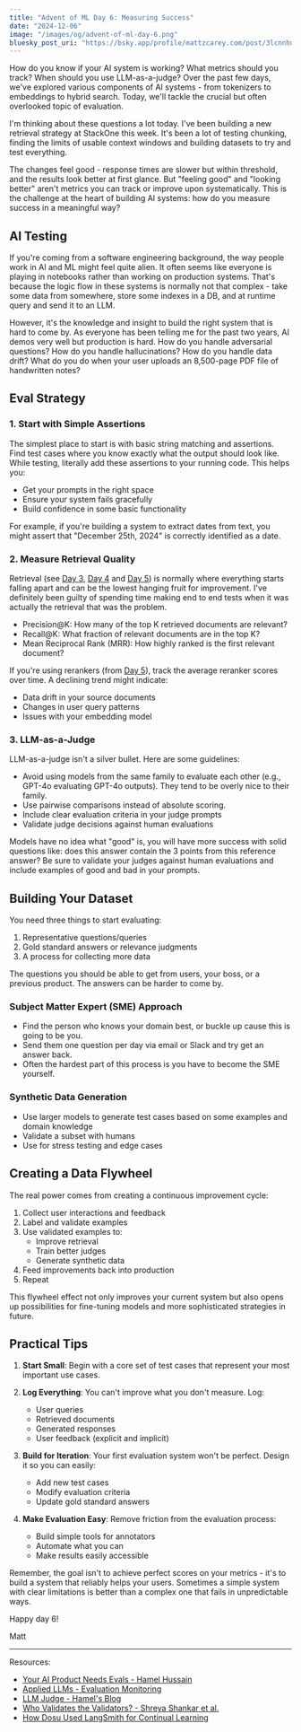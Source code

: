 ```yaml
---
title: "Advent of ML Day 6: Measuring Success"
date: "2024-12-06"
image: "/images/og/advent-of-ml-day-6.png"
bluesky_post_uri: "https://bsky.app/profile/mattzcarey.com/post/3lcnnhudre22f"
---
```


How do you know if your AI system is working? What metrics should you track? When should you use LLM-as-a-judge? Over the past few days, we've explored various components of AI systems - from tokenizers to embeddings to hybrid search. Today, we'll tackle the crucial but often overlooked topic of evaluation.

I'm thinking about these questions a lot today. I've been building a new retrieval strategy at StackOne this week. It's been a lot of testing chunking, finding the limits of usable context windows and building datasets to try and test everything.

The changes feel good - response times are slower but within threshold, and the results look better at first glance. But "feeling good" and "looking better" aren't metrics you can track or improve upon systematically. This is the challenge at the heart of building AI systems: how do you measure success in a meaningful way?

## AI Testing

If you're coming from a software engineering background, the way people work in AI and ML might feel quite alien. It often seems like everyone is playing in notebooks rather than working on production systems. That's because the logic flow in these systems is normally not that complex - take some data from somewhere, store some indexes in a DB, and at runtime query and send it to an LLM.

However, it's the knowledge and insight to build the right system that is hard to come by. As everyone has been telling me for the past two years, AI demos very well but production is hard. How do you handle adversarial questions? How do you handle hallucinations? How do you handle data drift? What do you do when your user uploads an 8,500-page PDF file of handwritten notes?

## Eval Strategy

### 1. Start with Simple Assertions

The simplest place to start is with basic string matching and assertions. Find test cases where you know exactly what the output should look like. While testing, literally add these assertions to your running code. This helps you:

- Get your prompts in the right space
- Ensure your system fails gracefully
- Build confidence in some basic functionality

For example, if you're building a system to extract dates from text, you might assert that "December 25th, 2024" is correctly identified as a date.

### 2. Measure Retrieval Quality

Retrieval (see [Day 3](./advent-of-ml-day-3.md), [Day 4](./advent-of-ml-day-4.md) and [Day 5](./advent-of-ml-day-5.md)) is normally where everything starts falling apart and can be the lowest hanging fruit for improvement. I've definitely been guilty of spending time making end to end tests when it was actually the retrieval that was the problem.

- Precision@K: How many of the top K retrieved documents are relevant?
- Recall@K: What fraction of relevant documents are in the top K?
- Mean Reciprocal Rank (MRR): How highly ranked is the first relevant document?

If you're using rerankers (from [Day 5](./advent-of-ml-day-5.md)), track the average reranker scores over time. A declining trend might indicate:

- Data drift in your source documents
- Changes in user query patterns
- Issues with your embedding model

### 3. LLM-as-a-Judge

LLM-as-a-judge isn't a silver bullet. Here are some guidelines:

- Avoid using models from the same family to evaluate each other (e.g., GPT-4o evaluating GPT-4o outputs). They tend to be overly nice to their family.
- Use pairwise comparisons instead of absolute scoring.
- Include clear evaluation criteria in your judge prompts
- Validate judge decisions against human evaluations

Models have no idea what "good" is, you will have more success with solid questions like: does this answer contain the 3 points from this reference answer? Be sure to validate your judges against human evaluations and include examples of good and bad in your prompts.

## Building Your Dataset

You need three things to start evaluating:

1. Representative questions/queries
2. Gold standard answers or relevance judgments
3. A process for collecting more data

The questions you should be able to get from users, your boss, or a previous product. The answers can be harder to come by.

### Subject Matter Expert (SME) Approach

- Find the person who knows your domain best, or buckle up cause this is going to be you.
- Send them one question per day via email or Slack and try get an answer back.
- Often the hardest part of this process is you have to become the SME yourself.

### Synthetic Data Generation

- Use larger models to generate test cases based on some examples and domain knowledge
- Validate a subset with humans
- Use for stress testing and edge cases

## Creating a Data Flywheel

The real power comes from creating a continuous improvement cycle:

1. Collect user interactions and feedback
2. Label and validate examples
3. Use validated examples to:
   - Improve retrieval
   - Train better judges
   - Generate synthetic data
4. Feed improvements back into production
5. Repeat

This flywheel effect not only improves your current system but also opens up possibilities for fine-tuning models and more sophisticated strategies in future.

## Practical Tips

1. **Start Small**: Begin with a core set of test cases that represent your most important use cases.

2. **Log Everything**: You can't improve what you don't measure. Log:

   - User queries
   - Retrieved documents
   - Generated responses
   - User feedback (explicit and implicit)

3. **Build for Iteration**: Your first evaluation system won't be perfect. Design it so you can easily:

   - Add new test cases
   - Modify evaluation criteria
   - Update gold standard answers

4. **Make Evaluation Easy**: Remove friction from the evaluation process:
   - Build simple tools for annotators
   - Automate what you can
   - Make results easily accessible

Remember, the goal isn't to achieve perfect scores on your metrics - it's to build a system that reliably helps your users. Sometimes a simple system with clear limitations is better than a complex one that fails in unpredictable ways.

Happy day 6!

Matt

---

Resources:

- [Your AI Product Needs Evals - Hamel Hussain](https://hamel.dev/blog/posts/evals/)
- [Applied LLMs - Evaluation Monitoring](https://applied-llms.org/#evaluation-monitoring)
- [LLM Judge - Hamel's Blog](https://hamel.dev/blog/posts/llm-judge/)
- [Who Validates the Validators? - Shreya Shankar et al.](https://arxiv.org/abs/2404.12272)
- [How Dosu Used LangSmith for Continual Learning](https://blog.langchain.dev/dosu-langsmith-no-prompt-eng/)
